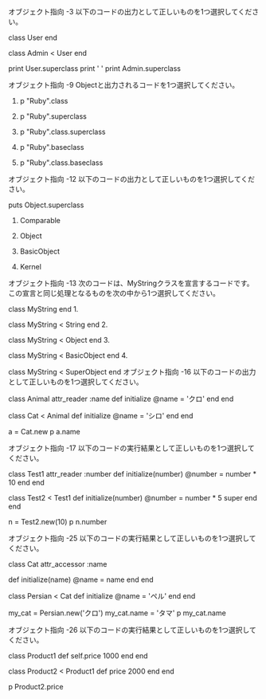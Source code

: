 
オブジェクト指向 -3
以下のコードの出力として正しいものを1つ選択してください。

class User
end

class Admin < User
end

print User.superclass
print ' '
print Admin.superclass

オブジェクト指向 -9
Objectと出力されるコードを1つ選択してください。

1.   p "Ruby".class

2.   p "Ruby".superclass

3.   p "Ruby".class.superclass

4.   p "Ruby".baseclass

5.   p "Ruby".class.baseclass

オブジェクト指向 -12
以下のコードの出力として正しいものを1つ選択してください。

puts Object.superclass
1.   Comparable

2.   Object

3.   BasicObject

4.   Kernel
   
オブジェクト指向 -13
次のコードは、MyStringクラスを宣言するコードです。この宣言と同じ処理となるものを次の中から1つ選択してください。

class MyString
end
1.  

class MyString < String
end
2.  

class MyString < Object
end
3.  

class MyString < BasicObject
end
4.  

class MyString < SuperObject
end
オブジェクト指向 -16
以下のコードの出力として正しいものを1つ選択してください。

class Animal
  attr_reader :name
  def initialize
    @name = 'クロ'
  end
end

class Cat < Animal
  def initialize
    @name = 'シロ'
  end
end

a = Cat.new
p a.name

オブジェクト指向 -17
以下のコードの実行結果として正しいものを1つ選択してください。

class Test1
  attr_reader :number
  def initialize(number)
    @number = number * 10
  end
end

class Test2 < Test1
  def initialize(number)
    @number = number * 5
    super
  end
end

n = Test2.new(10)
p n.number

オブジェクト指向 -25
以下のコードの実行結果として正しいものを1つ選択してください。

class Cat
  attr_accessor :name

  def initialize(name)
    @name = name
  end
end

class Persian < Cat
  def initialize
    @name = 'ペル'
  end
end

my_cat = Persian.new('クロ')
my_cat.name = 'タマ'
p my_cat.name

オブジェクト指向 -26
以下のコードの実行結果として正しいものを1つ選択してください。

class Product1
  def self.price
    1000
  end
end

class Product2 < Product1
  def price
    2000
  end
end

p Product2.price
